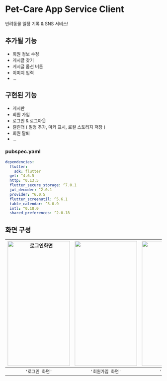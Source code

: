 # Pet-Care App Service Client

반려동물 일정 기록 & SNS 서비스!

## 추가될 기능
- 회원 정보 수정
- 게시글 찾기
- 게시글 옵션 버튼
- 이미지 입력
- ...

## 구현된 기능
- 게시판
- 회원 가입
- 로그인 & 로그아웃
- 캘린더 ( 일정 추가, 마커 표시, 로컬 스토리지 저장 )
- 회원 탈퇴
- ...

### pubspec.yaml
```yaml
dependencies:
  flutter:
    sdk: flutter
  get: ^4.6.5
  http: ^0.13.5
  flutter_secure_storage: ^7.0.1
  jwt_decoder: ^2.0.1
  provider: ^6.0.5
  flutter_screenutil: ^5.6.1
  table_calendar: ^3.0.9
  intl: ^0.18.0
  shared_preferences: ^2.0.18
```

## 화면 구성

| <img width="200" height="400" alt="로그인화면" src="https://user-images.githubusercontent.com/109027302/225267403-6b8939de-8ce6-4f56-b467-925410c3f08c.png"> | <img src="https://user-images.githubusercontent.com/109027302/225267960-f2c7cee8-b0e0-4eda-9d23-2fc7ba313886.png" width="200" height="400"/> | <img src="https://user-images.githubusercontent.com/109027302/225270129-e85da0b3-d301-46ed-9e24-f95f62175c68.png" width="200" height="400"/> | <img src="https://user-images.githubusercontent.com/109027302/225270531-3db86dee-c1b8-44a9-8d4c-a6e1d4a57ffe.png" width="200" height="400"/> | <img src="https://user-images.githubusercontent.com/109027302/226098703-383db4c3-2e0e-4100-9943-eca5f30919e2.png" width="200" height="400"/> | 
|:---------------------------------------------------------------------------------------------:|:---------------------------------------------------------------------------------------------:|:---------------------------------------------------------------------------------------------:|:---------------------------------------------------------------------------------------------:|:--:|
|                                          `'로그인 화면'`                                           |                                          `'회원가입 화면'`                                          |                                          `'게시판 화면'`                                           |                                          `'프로필 화면'`                                           | `'캘린더'` |



